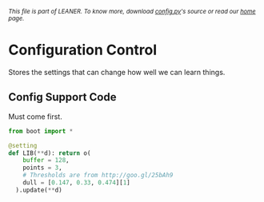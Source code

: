 
<small>_This file is part of LEANER. To know more, download [config.py](https://github.com/ai-se/leaner/blob/master/src/config.py)'s source or read our [home](README.md) page._</small>



# Configuration Control

Stores the settings that can change how well we can learn things.

## Config Support Code

Must come first.

````python
from boot import *

@setting
def LIB(**d): return o(
    buffer = 128,
    points = 3,
    # Thresholds are from http://goo.gl/25bAh9
    dull = [0.147, 0.33, 0.474][1]
  ).update(**d)

````
